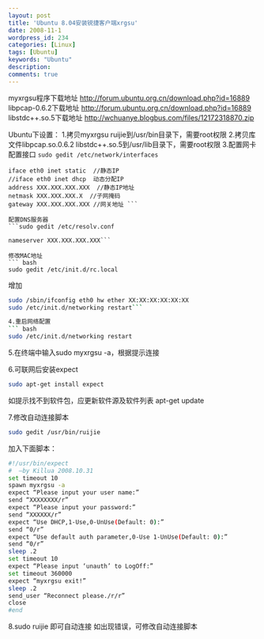 ```yaml
---
layout: post
title: 'Ubuntu 8.04安装锐捷客户端xrgsu'
date: 2008-11-1
wordpress_id: 234
categories: [Linux]
tags: [Ubuntu]
keywords: "Ubuntu"
description: 
comments: true
---
```


myxrgsu程序下载地址 http://forum.ubuntu.org.cn/download.php?id=16889
libpcap-0.6.2下载地址 http://forum.ubuntu.org.cn/download.php?id=16889
libstdc++.so.5下载地址 http://wchuanye.blogbus.com/files/12172318870.zip

Ubuntu下设置： 
1.拷贝myxrgsu ruijie到/usr/bin目录下，需要root权限 
2.拷贝库文件libpcap.so.0.6.2 libstdc++.so.5到/usr/lib目录下，需要root权限 
3.配置网卡 
  配置接口 
  ```sudo gedit /etc/network/interfaces```
   
  ```auto eth0  //启动以太网卡 
  iface eth0 inet static  //静态IP 
  //iface eth0 inet dhcp  动态分配IP 
  address XXX.XXX.XXX.XXX  //静态IP地址 
  netmask XXX.XXX.XXX.X  //子网掩码 
  gateway XXX.XXX.XXX.XXX //网关地址 ```
  
  配置DNS服务器 
  ```sudo gedit /etc/resolv.conf
  
  nameserver XXX.XXX.XXX.XXX```
  
  修改MAC地址
  ``` bash
  sudo gedit /etc/init.d/rc.local  
  ```
   增加  
  ``` bash
  sudo /sbin/ifconfig eth0 hw ether XX:XX:XX:XX:XX:XX
  sudo /etc/init.d/networking restart```
 
4.重启网络配置 
  ``` bash
  sudo /etc/init.d/networking restart
  ```
  
5.在终端中输入sudo myxrgsu -a，根据提示连接
 
6.可联网后安装expect 
  ``` bash
  sudo apt-get install expect
  ```
  如提示找不到软件包，应更新软件源及软件列表 apt-get update
 
7.修改自动连接脚本 
  ``` bash
  sudo gedit /usr/bin/ruijie
  ```
  加入下面脚本：

``` bash 
#!/usr/bin/expect
#  –by Killua 2008.10.31
set timeout 10
spawn myxrgsu -a
expect “Please input your user name:”
send “XXXXXXXX/r”
expect “Please input your password:”
send “XXXXXX/r”
expect “Use DHCP,1-Use,0-UnUse(Default: 0):”
send “0/r”
expect “Use default auth parameter,0-Use 1-UnUse(Default: 0):”
send “0/r”
sleep .2
set timeout 10
expect “Please input ‘unauth’ to LogOff:”
set timeout 360000
expect “myxrgsu exit!”
sleep .2
send_user “Reconnect please./r/r”
close
#end
```
8.sudo ruijie 即可自动连接 
  如出现错误，可修改自动连接脚本